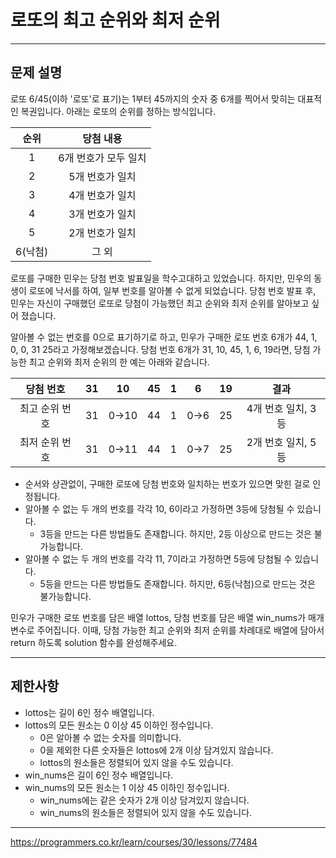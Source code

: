 # 로또의 최고 순위와 최저 순위

---

## 문제 설명

로또 6/45(이하 '로또'로 표기)는 1부터 45까지의 숫자 중 6개를 찍어서 맞히는 대표적인 복권입니다. 아래는 로또의 순위를 정하는 방식입니다.

순위	 | 당첨 내용
:------: | :------:
1	| 6개 번호가 모두 일치
2	| 5개 번호가 일치
3	| 4개 번호가 일치
4	| 3개 번호가 일치
5	| 2개 번호가 일치
6(낙첨)	| 그 외

로또를 구매한 민우는 당첨 번호 발표일을 학수고대하고 있었습니다. 하지만, 민우의 동생이 로또에 낙서를 하여, 일부 번호를 알아볼 수 없게 되었습니다. 당첨 번호 발표 후, 민우는 자신이 구매했던 로또로 당첨이 가능했던 최고 순위와 최저 순위를 알아보고 싶어 졌습니다.

알아볼 수 없는 번호를 0으로 표기하기로 하고, 민우가 구매한 로또 번호 6개가 44, 1, 0, 0, 31 25라고 가정해보겠습니다. 당첨 번호 6개가 31, 10, 45, 1, 6, 19라면, 당첨 가능한 최고 순위와 최저 순위의 한 예는 아래와 같습니다.

당첨 번호	| 31	| 10	| 45	| 1	| 6	| 19	| 결과
:------:	| :------: | :------: | :------: | :------: | :------: | :------: | :------:
최고 순위 번호	| 31	| 0→10	| 44	| 1	| 0→6	| 25	| 4개 번호 일치, 3등
최저 순위 번호	| 31	| 0→11	| 44	| 1	| 0→7	| 25	| 2개 번호 일치, 5등

- 순서와 상관없이, 구매한 로또에 당첨 번호와 일치하는 번호가 있으면 맞힌 걸로 인정됩니다.
- 알아볼 수 없는 두 개의 번호를 각각 10, 6이라고 가정하면 3등에 당첨될 수 있습니다.
  * 3등을 만드는 다른 방법들도 존재합니다. 하지만, 2등 이상으로 만드는 것은 불가능합니다.
- 알아볼 수 없는 두 개의 번호를 각각 11, 7이라고 가정하면 5등에 당첨될 수 있습니다.
  * 5등을 만드는 다른 방법들도 존재합니다. 하지만, 6등(낙첨)으로 만드는 것은 불가능합니다.

민우가 구매한 로또 번호를 담은 배열 lottos, 당첨 번호를 담은 배열 win_nums가 매개변수로 주어집니다. 이때, 당첨 가능한 최고 순위와 최저 순위를 차례대로 배열에 담아서 return 하도록 solution 함수를 완성해주세요.


---

## 제한사항

- lottos는 길이 6인 정수 배열입니다.
- lottos의 모든 원소는 0 이상 45 이하인 정수입니다.
   * 0은 알아볼 수 없는 숫자를 의미합니다.
   * 0을 제외한 다른 숫자들은 lottos에 2개 이상 담겨있지 않습니다.
   * lottos의 원소들은 정렬되어 있지 않을 수도 있습니다.
- win_nums은 길이 6인 정수 배열입니다.
- win_nums의 모든 원소는 1 이상 45 이하인 정수입니다.
   * win_nums에는 같은 숫자가 2개 이상 담겨있지 않습니다.
   * win_nums의 원소들은 정렬되어 있지 않을 수도 있습니다.

---

https://programmers.co.kr/learn/courses/30/lessons/77484

